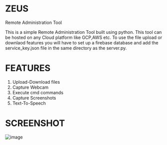 # ZEUS
Remote Administration Tool

This is a simple Remote Administration Tool built using python.
This tool can be hosted  on any Cloud platform like GCP,AWS etc.
To use the file upload or downlaod features you will have to set up a firebase database and add the service_key.json file in the same directory as the server.py.

# FEATURES
1) Upload-Download files
2) Capture Webcam 
3) Execute cmd commands
4) Capture Screenshots
5) Text-To-Speech

# SCREENSHOT
![image](https://user-images.githubusercontent.com/85382114/178546746-c0968e39-f111-41b7-983a-6025b564cb78.png)
